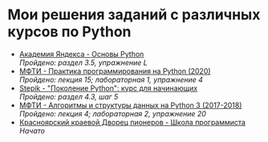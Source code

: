 # Мои решения заданий с различных курсов по Python

- [Академия Яндекса - Основы Python](/Yandex_Handbook/)  
  *Пройдено: раздел 3.5, упражнение L*
- [МФТИ - Практика программирования на Python (2020)](/MIPT_Python/)  
  *Пройдено: лекция 15; лабораторная 1, упражнение 4*
- [Stepik - "Поколение Python": курс для начинающих](/Stepik_PyGen_beginer/)  
  *Пройдено: раздел 4.3, шаг 5*
- [МФТИ - Алгоритмы и структуры данных на Python 3 (2017-2018)](/MIPT_CS_Python3/)  
  *Пройдено: лекция 4; лабораторная 2, упражнение 20*
- [Красноярский краевой Дворец пионеров - Школа программиста](/Programmer_School/)  
  *Начато*
